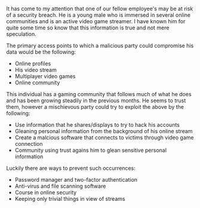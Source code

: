 It has come to my attention that one of our fellow employee's may be at risk of a security breach. He is a young male who is immersed in several online communities and is an active video game streamer. I have known him for quite some time so know that this information is true and not mere speculation.

The primary access points to which a malicious party could compromise his data would be the following:
- Online profiles
- His video stream
- Multiplayer video games
- Online community

This individual has a gaming community that follows much of what he does and has been growing steadily in the previous months. He seems to trust them, however a mischievous party could try to exploit the above by the following:
- Use information that he shares/displays to try to hack his accounts
- Gleaning personal information from the background of his online stream
- Create a malcious software that connects to victims through video game connection
- Community using trust agains him to glean sensitive personal information

Luckily there are ways to prevent such occurrences: 
- Password manager and two-factor authentication
- Anti-virus and file scanning software
- Course in online security
- Keeping only trivial things in view of streams